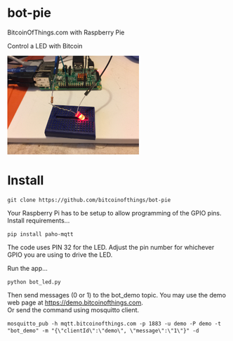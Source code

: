 # bot-pie
BitcoinOfThings.com with Raspberry Pie

Control a LED with Bitcoin

<img src="bot-led.jpg" width="300">

# Install
```
git clone https://github.com/bitcoinofthings/bot-pie
```
Your Raspberry Pi has to be setup to allow programming of the GPIO pins.  
Install requirements...
```
pip install paho-mqtt
```
The code uses PIN 32 for the LED. Adjust the pin number for whichever GPIO you are using to drive the LED.  

Run the app...
```
python bot_led.py
```
Then send messages (0 or 1) to the bot_demo topic. You may use the demo web page at https://demo.bitcoinofthings.com.  
Or send the command using mosquitto client.
```
mosquitto_pub -h mqtt.bitcoinofthings.com -p 1883 -u demo -P demo -t "bot_demo" -m "{\"clientId\":\"demo\", \"message\":\"1\"}" -d
```